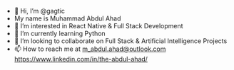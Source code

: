 - 👋 Hi, I’m @gagtic
- My name is Muhammad Abdul Ahad
- 👀 I’m interested in React Native & Full Stack Development
- 🌱 I’m currently learning Python
- 💞️ I’m looking to collaborate on Full Stack & Artificial Intelligence Projects
- 📫 How to reach me at 
m_abdul.ahad@outlook.com
https://www.linkedin.com/in/the-abdul-ahad/

<!---
gagtic/gagtic is a ✨ special ✨ repository because its `README.md` (this file) appears on your GitHub profile.
You can click the Preview link to take a look at your changes.
--->
